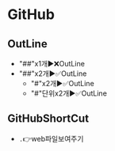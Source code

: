 # GitHub
## OutLine
- "##"x1개▶️❌OutLine
- "##"x2개▶️✅OutLine
  - "#"x2개▶️✅OutLine
  - "#"단위x2개▶️✅OutLine


## GitHubShortCut
- `.`👉web파일보여주기